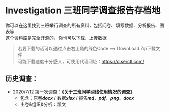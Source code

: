 # Investigation 三班同学调查报告存档地

你可以在这里找到三班举行调查的所有资料，包括问卷、填写数据、分析报告、图表等   
这个资料库是完全开源的，你也可以下载、上传数据  

> 若要下载的话可以通过点击右上角的绿色Code ==> DownLoad Zip下载文件   
可能下载速度十分感人，可使用代理网址：https://d.serctl.com/  

## 历史调查：
- 2020/7/12 第一次调查：__《关于三班同学网络使用情况的调查》__
  - 包含：原卷***docx*** / 数据***xlsx*** / 报告***md***、***pdf***、***png***、***docx***
  - 出卷&组织&分析：凯文
